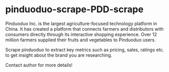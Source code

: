 # pinduoduo-scrape-PDD-scrape

Pinduoduo Inc. is the largest agriculture-focused technology platform in China. It has created a platform that connects farmers and distributors with consumers directly through its interactive shopping experience. Over  12 million farmers supplied their fruits and vegetables to Pinduoduo users.

Scrape pinduoduo to extract key metrics such as pricing, sales, ratings etc. to get insight about the brand you are researching.

Contact author for more details!
